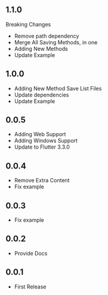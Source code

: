 ## 1.1.0
 Breaking Changes
* Remove path dependency
* Merge All Saving Methods, in one
* Adding New Methods
* Update Example


## 1.0.0
* Adding New Method Save List Files
* Update dependencies
* Update Example

## 0.0.5

* Adding Web Support
* Adding Windows Support
* Update to Flutter 3.3.0

## 0.0.4

* Remove Extra Content
* Fix example

## 0.0.3

* Fix example

## 0.0.2

* Provide Docs

## 0.0.1

* First Release
